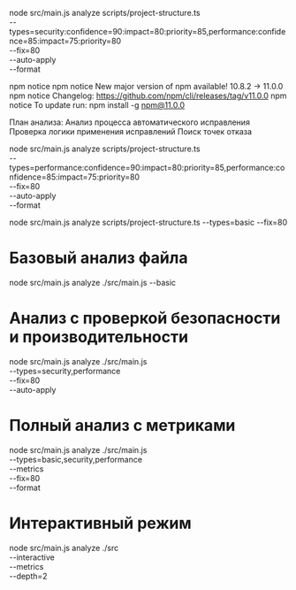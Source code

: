 node src/main.js analyze scripts/project-structure.ts \
  --types=security:confidence=90:impact=80:priority=85,performance:confidence=85:impact=75:priority=80 \
  --fix=80 \
  --auto-apply \
  --format

npm notice
npm notice New major version of npm available! 10.8.2 -> 11.0.0
npm notice Changelog: https://github.com/npm/cli/releases/tag/v11.0.0
npm notice To update run: npm install -g npm@11.0.0

План анализа:
Анализ процесса автоматического исправления
Проверка логики применения исправлений
Поиск точек отказа

node src/main.js analyze scripts/project-structure.ts \
  --  types=performance:confidence=90:impact=80:priority=85,performance:confidence=85:impact=75:priority=80 \
  --fix=80 \
  --auto-apply \
  --format


  node src/main.js analyze scripts/project-structure.ts --types=basic --fix=80

  # Базовый анализ файла
node src/main.js analyze ./src/main.js --basic

# Анализ с проверкой безопасности и производительности
node src/main.js analyze ./src/main.js \
  --types=security,performance \
  --fix=80 \
  --auto-apply

# Полный анализ с метриками
node src/main.js analyze ./src/main.js \
  --types=basic,security,performance \
  --metrics \
  --fix=80 \
  --format

# Интерактивный режим
node src/main.js analyze ./src \
  --interactive \
  --metrics \
  --depth=2